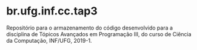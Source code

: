 # br.ufg.inf.cc.tap3
Repositório para o armazenamento do código desenvolvido para a disciplina de Tópicos Avançados em Programação III, do curso de Ciência da Computação, INF/UFG, 2019-1.
